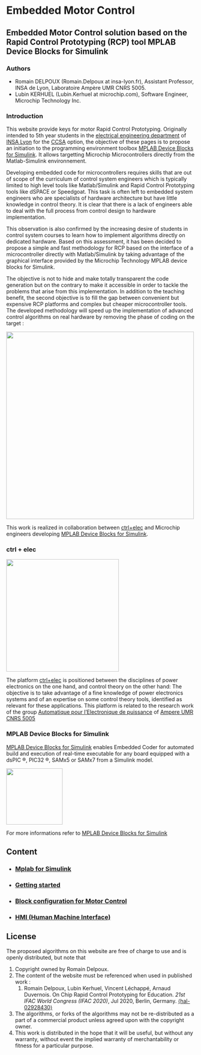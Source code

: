 # Embedded Motor Control

## Embedded Motor Control solution based on the Rapid Control Prototyping (RCP) tool MPLAB Device Blocks for Simulink

### Authors

- Romain DELPOUX (Romain.Delpoux at insa-lyon.fr), Assistant Professor, INSA de Lyon, Laboratoire Ampère UMR CNRS 5005.
- Lubin KERHUEL (Lubin.Kerhuel at microchip.com), Software Engineer, Microchip Technology Inc.

### Introduction

This website provide keys for motor Rapid Control Prototyping. Originally intended to 5th year students in the [electrical engineering department](http://ge.insa-lyon.fr/) of [INSA Lyon](http://www.insa-lyon.fr/) for the [CCSA](http://ge-option5a.insa-lyon.fr/content/ccsa-commande-de-convertisseurs-et-de-systemes-dactionnement) option, the objective of these pages is to propose an initiation to the programming environment toolbox [MPLAB Device Blocks for Simulink](https://www.mathworks.com/matlabcentral/fileexchange/71892). It allows targetting Microchip Microcontrollers directly from the Matlab-Simulink environnement. 

Developing embedded code for microcontrollers requires skills that are out of scope of the curriculum of control system engineers which is typically limited to high level tools like Matlab/Simulink and Rapid Control Prototyping tools like dSPACE or Speedgoat. This task is often left to embedded system engineers who are specialists of hardware architecture but have little knowledge in control theory. It is clear that there is a lack of engineers able to deal with the full process from control design to hardware implementation. 

This observation is also confirmed by the increasing desire of students in control system courses to learn how to implement algorithms directly on dedicated hardware. Based on this assessment, it has been decided to propose a simple and fast methodology for RCP based on the interface of a microcontroller directly with Matlab/Simulink by taking advantage of the graphical interface provided by the Microchip Technology MPLAB device blocks for Simulink. 

The objective is not to hide and make totally transparent the code generation but on the contrary to make it accessible in order to tackle the problems that arise from this implementation. In addition to the teaching benefit, the second objective is to fill the gap between convenient but expensive RCP platforms and complex but cheaper microcontroller tools. The developed methodology will speed up the implementation of advanced control algorithms on real hardware by removing the phase of coding on the target :

<img src="https://rdelpoux.github.io/img/RCP/design_process.png" width="500">



This work is realized in collaboration between [ctrl+elec](http://www.ctrl-elec.fr/en/ctrl-elec/) and Microchip engineers developing [MPLAB Device Blocks for Simulink](https://github.com/LubinKerhuel/MPLAB-Device-Blocks-for-Simulink.git).

### ctrl + elec

<img src="https://rdelpoux.github.io/img/logo.png" width="300">


The platform [ctrl+elec](http://www.ctrl-elec.fr/en/ctrl-elec/) is positioned between the disciplines of power  electronics on the one hand, and control theory on the other hand: The  objective is to take advantage of a fine knowledge of power electronics  systems and of an expertise on some control theory tools, identified as  relevant for these applications. This platform is related to the  research work of the group [Automatique pour l’Electronique de puissance](http://www.ampere-lab.fr/spip.php?article921) of [Ampere UMR CNRS 5005](http://www.ampere-lab.fr/)



### MPLAB Device Blocks for Simulink

 [MPLAB Device Blocks for Simulink](https://www.mathworks.com/matlabcentral/fileexchange/71892) enables Embedded Coder for automated build and execution of real-time executable for any board equipped with a dsPIC :registered:, PIC32 :registered:, SAMx5 or SAMx7 from a Simulink model.

<img src="https://github.com/LubinKerhuel/MPLAB-Device-Blocks-for-Simulink/raw/master/mplab-deviceblocksforsimulink-whitebackground.png" width="150">

For more informations refer to [MPLAB Device Blocks for Simulink](https://www.mathworks.com/matlabcentral/fileexchange/71892)

## Content

- ### [Mplab for Simulink](/MplabForSimulink/MplabForSimulink.md)

- ### [Getting started](/GettingStarted/GettingStarted.md)

- ### [Block configuration for Motor Control](/BlockconfigurationforMotorControl/BlockconfigurationforMotorControl.md) 

- ### [HMI (Human Machine Interface)](/HMI/HMI.md)

## License

The proposed algorithms on this website are free of charge to use and is openly distributed, but note that

1.  Copyright owned by Romain Delpoux.
2. The content of the website must be referenced when used in published work :
   1. Romain Delpoux, Lubin Kerhuel, Vincent Léchappé, Arnaud Duvernois. On Chip Rapid Control Prototyping for Education. *21st IFAC World Congress (IFAC 2020)*, Jul 2020, Berlin, Germany. [⟨hal-02928430⟩](https://hal.archives-ouvertes.fr/hal-02928430)
3. The algorithms, or forks of the algorithms may not be re-distributed as a part of a commercial product unless agreed upon with the copyright owner. 
4. This work is distributed in the hope that it will be useful, but without any warranty, without event the implied warranty of merchantability or fitness for a particular purpose.

